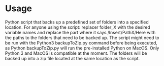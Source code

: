 # Usage
Python script that backs up a predefined set of folders into a specified location. For anyone using the script: replacer folder_X with the desired variable names and replace the part where it says /Insert/PathX/Here with the paths to the folders that need to be backed up. The script might need to be run with the Python3 backupToZip.py command before being executed, as Python backupToZip.py will run the pre-installed Python on MacOS. Only Python 3 and MacOS is compatible at the moment. 
The folders will be backed up into a zip file located at the same location as the script. 
